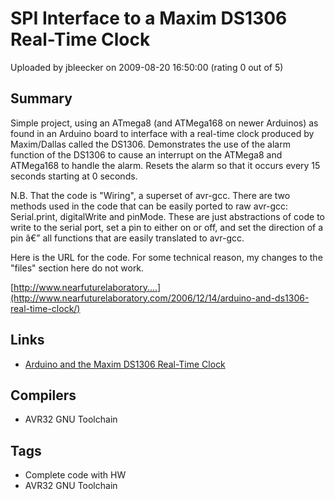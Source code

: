 # SPI Interface to a Maxim DS1306 Real-Time Clock

Uploaded by jbleecker on 2009-08-20 16:50:00 (rating 0 out of 5)

## Summary

Simple project, using an ATmega8 (and ATMega168 on newer Arduinos) as found in an Arduino board to interface with a real-time clock produced by Maxim/Dallas called the DS1306. Demonstrates the use of the alarm function of the DS1306 to cause an interrupt on the ATMega8 and ATMega168 to handle the alarm. Resets the alarm so that it occurs every 15 seconds starting at 0 seconds.


N.B. That the code is "Wiring", a superset of avr-gcc. There are two methods used in the code that can be easily ported to raw avr-gcc: Serial.print, digitalWrite and pinMode. These are just abstractions of code to write to the serial port, set a pin to either on or off, and set the direction of a pin â€” all functions that are easily translated to avr-gcc.


Here is the URL for the code. For some technical reason, my changes to the "files" section here do not work.


[http://www.nearfuturelaboratory....](http://www.nearfuturelaboratory.com/2006/12/14/arduino-and-ds1306-real-time-clock/)

## Links

- [Arduino and the Maxim DS1306 Real-Time Clock](http://research.techkwondo.com/blog/julian/276)

## Compilers

- AVR32 GNU Toolchain

## Tags

- Complete code with HW
- AVR32 GNU Toolchain
